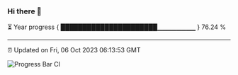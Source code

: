 ### Hi there 👋

⏳ Year progress { ██████████████████████▁▁▁▁▁▁▁▁ } 76.24 %

---

⏰ Updated on Fri, 06 Oct 2023 06:13:53 GMT

![Progress Bar CI](https://github.com/liununu/liununu/workflows/Progress%20Bar%20CI/badge.svg)
